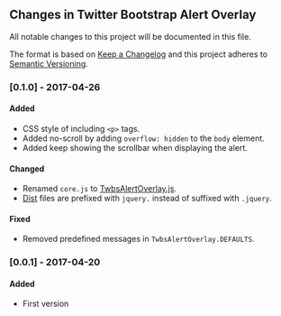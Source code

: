 ## Changes in Twitter Bootstrap Alert Overlay

All notable changes to this project will be documented in this file.

The format is based on [Keep a Changelog](http://keepachangelog.com/) and this project adheres to [Semantic Versioning](http://semver.org/).

### [0.1.0] - 2017-04-26

#### Added
* CSS style of including `<p>` tags.
* Added no-scroll by adding `overflow: hidden` to the `body` element.
* Added keep showing the scrollbar when displaying the alert.

#### Changed
* Renamed `core.js` to [TwbsAlertOverlay.js](src/js/TwbsAlertOverlay.js).
* [Dist](dist/) files are prefixed with `jquery.` instead of suffixed with `.jquery`.

#### Fixed
* Removed predefined messages in `TwbsAlertOverlay.DEFAULTS`.

### [0.0.1] - 2017-04-20

#### Added
* First version
